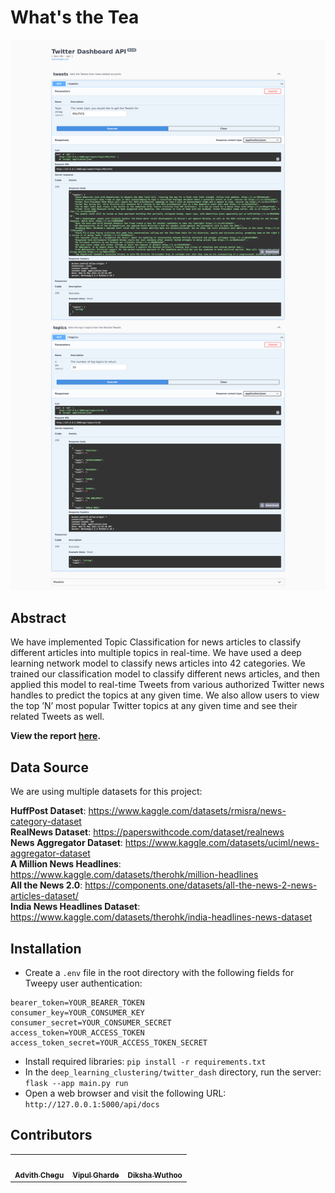 # What's the Tea
![Web Application](deep_learning_clustering/deliverables/app.png)

## Abstract
We have implemented Topic Classification for news articles to classify different articles into multiple topics in real-time. We have used a deep learning network model to classify news articles into 42 categories. We trained our classification model to classify different news articles, and then applied this model to real-time Tweets from various authorized Twitter news handles to predict the topics at any given time. We also allow users to view the top ’N’ most popular Twitter topics at any given time and see their related Tweets as well.

**View the report [here](https://github.com/advil64/whats-the-tea/blob/main/whats_the_tea/deep_learning_clustering/deliverables/What_s_the_Tea__Topic_Classification_of_News_Articles_Deep_Learning.pdf).**

## Data Source
We are using multiple datasets for this project:

**HuffPost Dataset**: https://www.kaggle.com/datasets/rmisra/news-category-dataset \
**RealNews Dataset**: https://paperswithcode.com/dataset/realnews \
**News Aggregator Dataset**: https://www.kaggle.com/datasets/uciml/news-aggregator-dataset \
**A Million News Headlines**: https://www.kaggle.com/datasets/therohk/million-headlines \
**All the News 2.0**: https://components.one/datasets/all-the-news-2-news-articles-dataset/ \
**India News Headlines Dataset**: https://www.kaggle.com/datasets/therohk/india-headlines-news-dataset

## Installation
- Create a `.env` file in the root directory with the following fields for Tweepy user authentication:
```
bearer_token=YOUR_BEARER_TOKEN
consumer_key=YOUR_CONSUMER_KEY
consumer_secret=YOUR_CONSUMER_SECRET
access_token=YOUR_ACCESS_TOKEN
access_token_secret=YOUR_ACCESS_TOKEN_SECRET
```
- Install required libraries: `pip install -r requirements.txt`
- In the `deep_learning_clustering/twitter_dash` directory, run the server: `flask --app main.py run`
- Open a web browser and visit the following URL: `http://127.0.0.1:5000/api/docs`

## Contributors
<table>
  <tr>
    <td align="center"><a href="https://github.com/advil64"><img src="https://avatars.githubusercontent.com/u/15657337?v=4" width="100px;" alt=""/><br /><sub><b>Advith Chegu</b></sub></a></td>
    <td align="center"><a href="https://github.com/Vipul97"><img src="https://avatars.githubusercontent.com/u/16150834?v=4" width="100px;" alt=""/><br /><sub><b>Vipul Gharde</b></sub></a><br /></td>
    <td align="center"><a href="https://github.com/dikshawuthoo"><img src="https://avatars.githubusercontent.com/u/92066985?v=4" width="100px;" alt=""/><br /><sub><b>Diksha Wuthoo</b></sub></a><br /></td>
  </tr>
</table>
